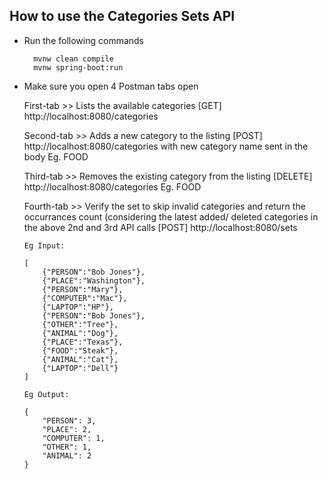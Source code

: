 ## How to use the Categories Sets API 

- Run the following commands

        mvnw clean compile
        mvnw spring-boot:run

-   Make sure you open 4 Postman tabs open

       First-tab   >> Lists the available categories
       [GET]    http://localhost:8080/categories
       
       Second-tab  >> Adds a new category to the listing
       [POST]   http://localhost:8080/categories
       with new category name sent in the body Eg. FOOD
       
       Third-tab   >> Removes the existing category from the listing
       [DELETE] http://localhost:8080/categories Eg. FOOD
       
       Fourth-tab  >> Verify the set to skip invalid categories and return the occurrances count (considering the latest added/ deleted categories in the above 2nd and 3rd API calls
       [POST] 	http://localhost:8080/sets
       
		Eg Input:

		[
			{"PERSON":"Bob Jones"},
			{"PLACE":"Washington"},
			{"PERSON":"Mary"},
			{"COMPUTER":"Mac"},
			{"LAPTOP":"HP"},
			{"PERSON":"Bob Jones"},
			{"OTHER":"Tree"},
			{"ANIMAL":"Dog"},
			{"PLACE":"Texas"},
			{"FOOD":"Steak"},
			{"ANIMAL":"Cat"},
			{"LAPTOP":"Dell"}
		]
    	
    	Eg Output:
    	
    	{
		    "PERSON": 3,
		    "PLACE": 2,
		    "COMPUTER": 1,
		    "OTHER": 1,
		    "ANIMAL": 2
		}
   
